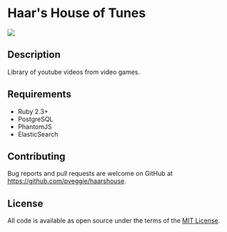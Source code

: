 # Haar's House of Tunes

<img src="https://travis-ci.org/pveggie/haarshouse.svg?branch=master">

## Description

Library of youtube videos from video games.

## Requirements

<ul>
  <li>Ruby 2.3+</li>
  <li>PostgreSQL</li>
  <li>PhantomJS</li>
  <li>ElasticSearch</li>
</ul>

## Contributing

Bug reports and pull requests are welcome on GitHub at https://github.com/pveggie/haarshouse.


## License

All code is available as open source under the terms of the [MIT License](http://opensource.org/licenses/MIT).


